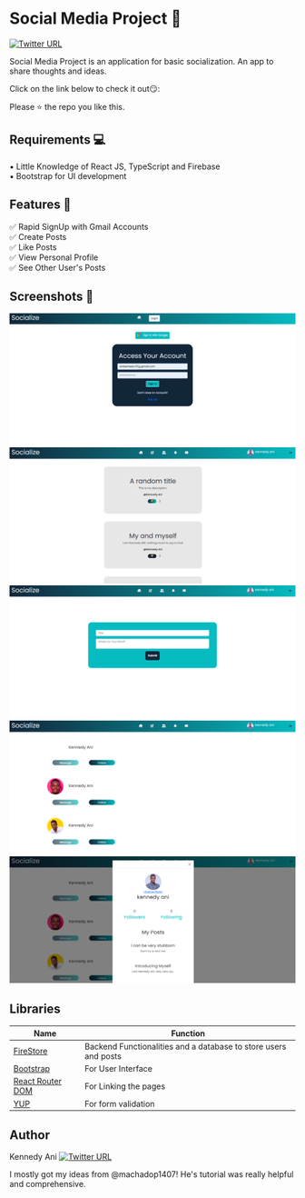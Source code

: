 # Social Media Project 💬
[![Twitter URL](https://img.shields.io/twitter/url/https/twitter.com/Kennedythe1st.svg?style=social&label=Follow%20%40Kennedythe1st)](https://twitter.com/Kennedythe1st)


Social Media Project is an application for basic socialization. An app to share thoughts and ideas.


Click on the link below to check it out😏:

<!-- link here -->

Please ⭐ the repo you like this.

## Requirements 💻

▪ Little Knowledge of React JS, TypeScript and Firebase <br>
▪ Bootstrap for UI development

## Features 🎉

✅ Rapid SignUp with Gmail Accounts 
<br>
✅ Create Posts
<br>
✅ Like Posts
<br>
✅ View Personal Profile
<br>
✅ See Other User's Posts
<br>



## Screenshots 📸
![Image](./src/assets/screenshots/Screenshot%20(85).png)
![Image](./src/assets/screenshots/Screenshot%20(89).png)
![Image](./src/assets/screenshots/Screenshot%20(90).png)
![Image](./src/assets/screenshots/Screenshot%20(91).png)
![Image](./src/assets/screenshots/Screenshot%20(92).png)

## Libraries
| Name  | Function |
| ------------- | ------------- |
| [FireStore](https://firebase.google.com/products/firestore?gclid=CjwKCAiA5sieBhBnEiwAR9oh2lyRWl_ILmIXC-teaZAGXVesnTP_7sKmnIW6JZG_myEnxkU6VAVIWBoCt8QQAvD_BwE&gclsrc=aw.ds)  | Backend Functionalities and a database to store users and posts  |
| [Bootstrap](https://react-bootstrap.github.io/getting-started/introduction/)   | For User Interface  |
| [React Router DOM](https://v5.reactrouter.com/web/guides/quick-start) | For Linking the pages  |
| [YUP](https://www.npmjs.com/package/yup) | For form validation  |


## Author
Kennedy Ani [![Twitter URL](https://img.shields.io/twitter/url/https/twitter.com/Kennedythe1st.svg?style=social&label=Follow%20%40Kennedythe1st)](https://twitter.com/Kennedythe1st)

I mostly got my ideas from @machadop1407! He's tutorial was really helpful and comprehensive. 
